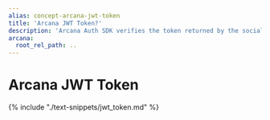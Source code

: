 ```yaml
---
alias: concept-arcana-jwt-token
title: 'Arcana JWT Token?'
description: 'Arcana Auth SDK verifies the token returned by the social provider and then returns an Arcana JWT Token to the app. Learn more.'
arcana:
  root_rel_path: ..
---
```


# Arcana JWT Token

{% include "./text-snippets/jwt_token.md" %}